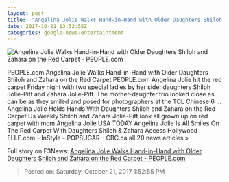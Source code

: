 ```yaml
---
layout: post
title:  "Angelina Jolie Walks Hand-in-Hand with Older Daughters Shiloh and Zahara on the Red Carpet - PEOPLE.com"
date: 2017-10-21 13:52:55Z
categories: google-news-entertaintment
---
```


![Angelina Jolie Walks Hand-in-Hand with Older Daughters Shiloh and Zahara on the Red Carpet - PEOPLE.com](http://peopledotcom.files.wordpress.com/2017/10/angelina-jolie-b.jpg?crop=0px%2C158px%2C2912px%2C1530px&resize=1200%2C630)

PEOPLE.com Angelina Jolie Walks Hand-in-Hand with Older Daughters Shiloh and Zahara on the Red Carpet PEOPLE.com Angelina Jolie hit the red carpet Friday night with two special ladies by her side: daughters Shiloh Jolie-Pitt and Zahara Jolie-Pitt. The mother-daughter trio looked close as can be as they smiled and posed for photographers at the TCL Chinese 6 ... Angelina Jolie Holds Hands With Daughters Shiloh and Zahara on the Red Carpet Us Weekly Shiloh and Zahara Jolie-Pitt look all grown up on red carpet with mom Angelina Jolie USA TODAY Angelina Jolie Is All Smiles On The Red Carpet With Daughters Shiloh & Zahara Access Hollywood ELLE.com - InStyle - POPSUGAR - CBC.ca all 20 news articles »


Full story on F3News: [Angelina Jolie Walks Hand-in-Hand with Older Daughters Shiloh and Zahara on the Red Carpet - PEOPLE.com](http://www.f3nws.com/n/CXTrTD)

> Posted on: Saturday, October 21, 2017 1:52:55 PM
